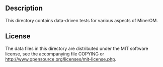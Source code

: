 Description
------------

This directory contains data-driven tests for various aspects of MinerOM.

License
--------

The data files in this directory are distributed under the MIT software
license, see the accompanying file COPYING or
http://www.opensource.org/licenses/mit-license.php.

